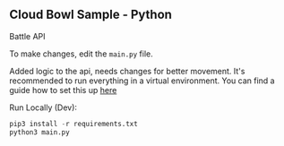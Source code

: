 Cloud Bowl Sample - Python
---------------------------------
Battle API

To make changes, edit the `main.py` file.

Added logic to the api, needs changes for better movement.
It's recommended to run everything in a virtual environment. You can find a
guide how to set this up [here](https://docs.python.org/3/library/venv.html)

Run Locally (Dev):

```python
pip3 install -r requirements.txt
python3 main.py
```

